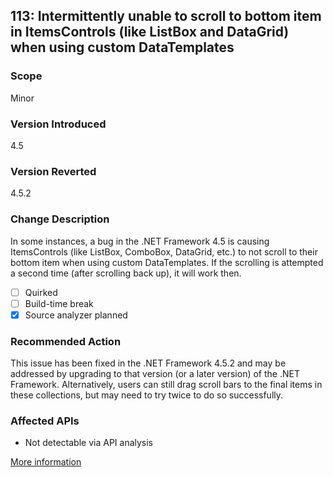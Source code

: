 ## 113: Intermittently unable to scroll to bottom item in ItemsControls (like ListBox and DataGrid) when using custom DataTemplates

### Scope
Minor

### Version Introduced
4.5

### Version Reverted
4.5.2

### Change Description
In some instances, a bug in the .NET Framework 4.5 is causing ItemsControls (like ListBox, ComboBox, DataGrid, etc.) to not scroll to their bottom item when using custom DataTemplates. If the scrolling is attempted a second time (after scrolling back up), it will work then.

- [ ] Quirked
- [ ] Build-time break
- [x] Source analyzer planned

### Recommended Action
This issue has been fixed in the .NET Framework 4.5.2 and may be addressed by upgrading to that version (or a later version) of the .NET Framework. Alternatively, users can still drag scroll bars to the final items in these collections, but may need to try twice to do so successfully.

### Affected APIs
* Not detectable via API analysis

[More information]()

<!--
    ### Notes
    This is difficult to detect with ApiPort because we can't know which of all ItemsControl instances have custom data templates that would make them susceptible to this. We should learn more about the issue to understand whether or not an analyzer could do a better job.
-->


